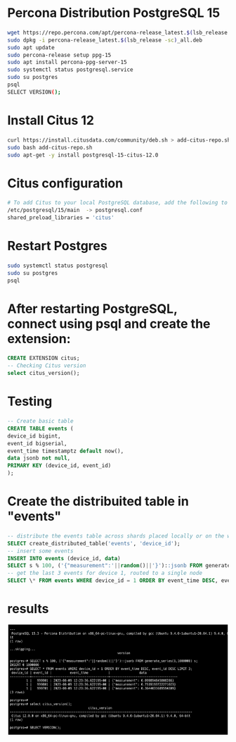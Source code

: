 # Percona Distribution PostgreSQL 15

```bash
wget https://repo.percona.com/apt/percona-release_latest.$(lsb_release -sc)_all.deb
sudo dpkg -i percona-release_latest.$(lsb_release -sc)_all.deb
sudo apt update
sudo percona-release setup ppg-15
sudo apt install percona-ppg-server-15
sudo systemctl status postgresql.service
sudo su postgres
psql
SELECT VERSION();
```

# Install Citus 12

```bash
curl https://install.citusdata.com/community/deb.sh > add-citus-repo.sh
sudo bash add-citus-repo.sh
sudo apt-get -y install postgresql-15-citus-12.0
```

# Citus configuration

```bash
# To add Citus to your local PostgreSQL database, add the following to postgresql.conf:
/etc/postgresql/15/main  -> postgresql.conf
shared_preload_libraries = 'citus'
```

# Restart Postgres

```bash
sudo systemctl status postgresql
sudo su postgres
psql
```

# After restarting PostgreSQL, connect using psql and create the extension:

```sql
CREATE EXTENSION citus;
-- Checking Citus version
select citus_version();
```

# Testing

```sql
-- Create basic table
CREATE TABLE events (
device_id bigint,
event_id bigserial,
event_time timestamptz default now(),
data jsonb not null,
PRIMARY KEY (device_id, event_id)
);
```

# Create the distribuited table in "events"

```sql
-- distribute the events table across shards placed locally or on the worker nodes
SELECT create_distributed_table('events', 'device_id');
-- insert some events
INSERT INTO events (device_id, data)
SELECT s % 100, ('{"measurement":'||random()||'}')::jsonb FROM generate_series(1,1000000) s;
-- get the last 3 events for device 1, routed to a single node
SELECT \* FROM events WHERE device_id = 1 ORDER BY event_time DESC, event_id DESC LIMIT 3;
```

# results

 <p align="center">
    <img width="500" height="250" src="result.png">
</p>
